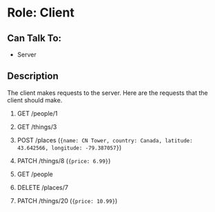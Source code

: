 # Role: Client

## Can Talk To:

-   Server

## Description

The client makes requests to the server. Here are the requests that the client should make.

1.  GET /people/1
    <!-- Expected Response: Note rooted JSON response -->
    <!-- ```json
    {
      "person:" {
        "id": 1,
        "given_name": "Tommaso",
        "surname": "d'Aquino",
        "born_on": "1225-01-28",
        "occupation": "philosopher"
      }
    }
    ``` -->

1.  GET /things/3
    <!-- Expected Response -->
    <!-- ```json
    {
      "thing": {
        "id": 3,
        "item": "Chef's Knife",
        "price": "$40.50",
        "description": "8-inch multipurpose chef's knife designed for chopping, mincing, slicing, and dicing"
      }
    }
    ``` -->

1.  POST /places (`{name: CN Tower, country: Canada, latitude: 43.642566, longitude: -79.387057}`)
    <!-- Expected Response: note the ID -->
    <!-- ```json
    {
      "place": {
        "id": 11,
        "name": "CN Tower",
        "country": "Canada",
        "latitude": 43.642566,
        "longitude": -79.387057
      }
    }
    ``` -->

1.  PATCH /things/8 (`{price: 6.99}`)
    <!-- Expected Response: note no body -->
    <!-- ```sh
    HTTP 204/No Content
    ``` -->

1.  GET /people
    <!-- Expected Response: Note the root collection pluralization and array -->
    <!-- ```json
    {
      "people": [
        {
          "id": 1,
          "given_name": "Tommaso",
          "surname": "d'Aquino",
          "born_on": "1225-01-28",
          "occupation": "philosopher"
        },
        {
          "id": 2,
          "given_name": "Dwight",
          "surname": "Eisenhower",
          "born_on": "1890-10-14",
          "occupation": "general"
        },
        {
          "id": 3,
          "given_name": "Guinness",
          "surname": "Alec",
          "born_on": "1914-04-02",
          "occupation": "actor"
        },
        {
          "id": 4,
          "given_name": "Baldwin",
          "surname": "Alec",
          "born_on": "1958-04-03",
          "occupation": "actor"
        },
        {
          "id": 5,
          "given_name": "Michael",
          "surname": "Phelps",
          "born_on": "1985-06-30",
          "occupation": "athlete"
        },
      ]
    }
    ``` -->

1.  DELETE /places/7
    <!-- Expected Response -->
    <!-- ```sh
    HTTP 204/No Content
    ``` -->

7.  PATCH /things/20 (`{price: 10.99}`)
    <!-- Expected Response -->
    <!-- ```sh
    HTTP 404/Not Found
    ``` -->
